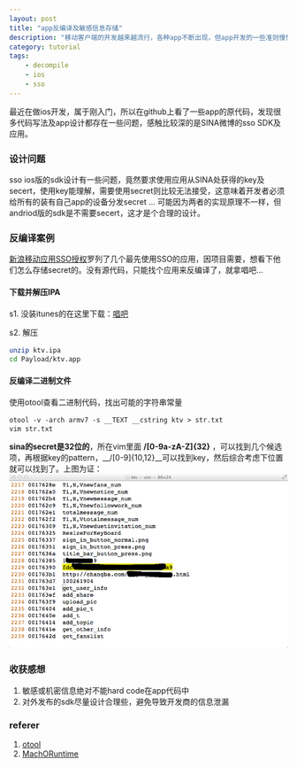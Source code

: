 ```yaml
---
layout: post
title: "app反编译及敏感信息存储"
description: "移动客户端的开发越来越流行，各种app不断出现，但app开发的一些准则慢慢被遗忘，导致各种问题app，其中信息泄漏便是一个问题。"
category: tutorial
tags:
    - decompile
    - ios
    - sso
---
```

最近在做ios开发，属于刚入门，所以在github上看了一些app的原代码，发现很多代码写法及app设计都存在一些问题，感触比较深的是SINA微博的sso SDK及应用。
### 设计问题 ###
sso ios版的sdk设计有一些问题，竟然要求使用应用从SINA处获得的key及secert，使用key能理解，需要使用secret则比较无法接受，这意味着开发者必须给所有的装有自己app的设备分发secret … 可能因为两者的实现原理不一样，但andriod版的sdk是不需要secert，这才是个合理的设计。
### 反编译案例 ###
[新浪移动应用SSO授权](http://open.weibo.com/wiki/%E7%A7%BB%E5%8A%A8%E5%BA%94%E7%94%A8SSO%E6%8E%88%E6%9D%83)罗列了几个最先使用SSO的应用，因项目需要，想看下他们怎么存储secret的。没有源代码，只能找个应用来反编译了，就拿唱吧…

#### 下载并解压IPA ####
s1. 没装itunes的在这里下载：[唱吧](http://www.appifan.com/app-509885060.html)

s2. 解压

``` bash
unzip ktv.ipa
cd Payload/ktv.app
```

#### 反编译二进制文件 ####
使用otool查看二进制代码，找出可能的字符串常量

```
otool -v -arch armv7 -s __TEXT __cstring ktv > str.txt
vim str.txt
```

**sina的secret是32位的**，所在vim里面 __/[0-9a-zA-Z]\{32}__ ，可以找到几个候选项，再根据key的pattern，__/[0-9]\{10,12}__可以找到key，然后综合考虑下位置就可以找到了。上图为证：
![账号信息](/images/ktv_crake_vim.png)


### 收获感想 ###
1. 敏感或机密信息绝对不能hard code在app代码中
2. 对外发布的sdk尽量设计合理些，避免导致开发商的信息泄漏

### referer ###
1. [otool](http://developer.apple.com/library/mac/#documentation/Darwin/Reference/ManPages/man1/otool.1.html)
2. [MachORuntime](http://developer.apple.com/library/mac/#documentation/DeveloperTools/Conceptual/MachORuntime/Reference/reference.html)
